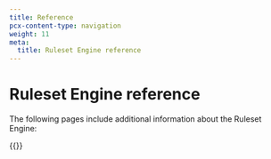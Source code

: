 ```yaml
---
title: Reference
pcx-content-type: navigation
weight: 11
meta:
  title: Ruleset Engine reference
---
```


# Ruleset Engine reference

The following pages include additional information about the Ruleset Engine:

{{<directory-listing>}}
